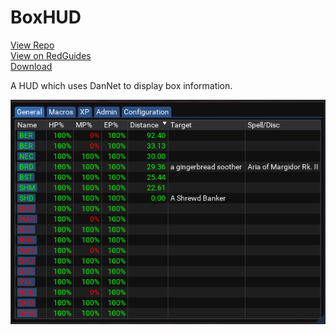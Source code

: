 # BoxHUD

[View Repo](https://gitlab.com/aquietone/boxhud)  
[View on RedGuides](https://www.redguides.com/community/resources/boxhud.2088/)  
[Download](https://gitlab.com/aquietone/boxhud/-/archive/master/boxhud-master.zip)  

A HUD which uses DanNet to display box information.

![](../images/boxhud.png)